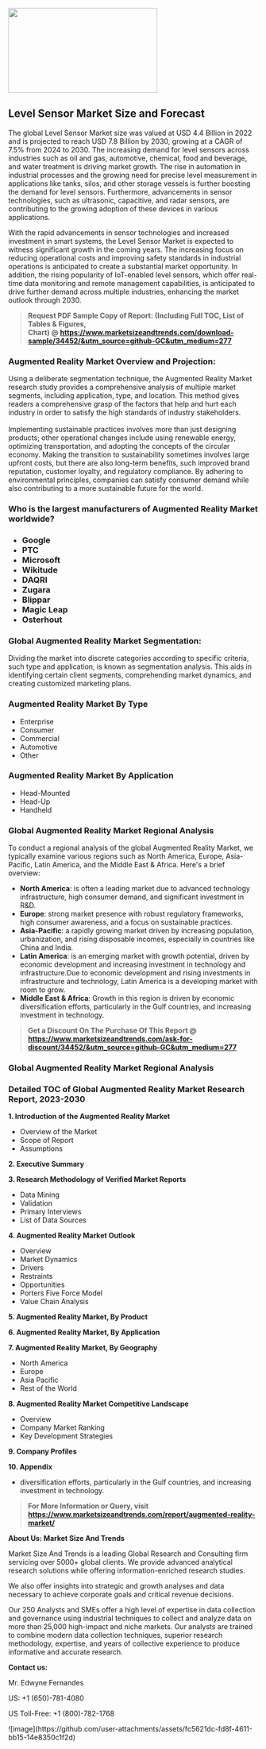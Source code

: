 <p><img class="alignnone size-medium wp-image-20088" src="https://ffe5etoiles.com/wp-content/uploads/2024/12/MST1-300x171.png" alt="" width="300" height="171" /></p><h2>Level Sensor Market Size and Forecast</h2><p>The global Level Sensor Market size was valued at USD 4.4 Billion in 2022 and is projected to reach USD 7.8 Billion by 2030, growing at a CAGR of 7.5% from 2024 to 2030. The increasing demand for level sensors across industries such as oil and gas, automotive, chemical, food and beverage, and water treatment is driving market growth. The rise in automation in industrial processes and the growing need for precise level measurement in applications like tanks, silos, and other storage vessels is further boosting the demand for level sensors. Furthermore, advancements in sensor technologies, such as ultrasonic, capacitive, and radar sensors, are contributing to the growing adoption of these devices in various applications. </p><p>With the rapid advancements in sensor technologies and increased investment in smart systems, the Level Sensor Market is expected to witness significant growth in the coming years. The increasing focus on reducing operational costs and improving safety standards in industrial operations is anticipated to create a substantial market opportunity. In addition, the rising popularity of IoT-enabled level sensors, which offer real-time data monitoring and remote management capabilities, is anticipated to drive further demand across multiple industries, enhancing the market outlook through 2030.</p></p><blockquote id="" class=""><strong>Request PDF Sample Copy of Report: (Including Full TOC, List of Tables &amp; Figures, Chart)&nbsp;@&nbsp;<strong><a href="https://www.marketsizeandtrends.com/download-sample/34452/&utm_source=github-GC&utm_medium=277" target="_blank">https://www.marketsizeandtrends.com/download-sample/34452/&utm_source=github-GC&utm_medium=277</a></strong></strong></blockquote><h3 id="" class="">Augmented Reality Market&nbsp;Overview and Projection:</h3><p id="" class="">Using a deliberate segmentation technique, the Augmented Reality Market research study provides a comprehensive analysis of multiple market segments, including application, type, and location. This method gives readers a comprehensive grasp of the factors that help and hurt each industry in order to satisfy the high standards of industry stakeholders. <br /> <br />Implementing sustainable practices involves more than just designing products; other operational changes include using renewable energy, optimizing transportation, and adopting the concepts of the circular economy. Making the transition to sustainability sometimes involves large upfront costs, but there are also long-term benefits, such improved brand reputation, customer loyalty, and regulatory compliance. By adhering to environmental principles, companies can satisfy consumer demand while also contributing to a more sustainable future for the world.</p><h3 id="" class="">Who is the largest manufacturers of&nbsp;Augmented Reality Market worldwide?</h3><h3 class=""><p><ul><li>Google </li><li> PTC </li><li> Microsoft </li><li> Wikitude </li><li> DAQRI </li><li> Zugara </li><li> Blippar </li><li> Magic Leap </li><li> Osterhout</li></ul></p></h3><h3 id="" class="">Global&nbsp;Augmented Reality Market Segmentation:</h3><p id="" class="">Dividing the market into discrete categories according to specific criteria, such type and application, is known as segmentation analysis. This aids in identifying certain client segments, comprehending market dynamics, and creating customized marketing plans.</p><h3 id="" class="">Augmented Reality Market&nbsp;By Type</h3><p><p><ul><li>Enterprise </li><li> Consumer </li><li> Commercial </li><li> Automotive </li><li> Other</p></li></ul></p></p><h3 id="" class="">Augmented Reality Market&nbsp;By Application</h3><p class=""><p><ul><li>Head-Mounted </li><li> Head-Up </li><li> Handheld</li></ul></p></p><h3 id="" class="">Global Augmented Reality Market Regional Analysis</h3><p id="" class="">To conduct a regional analysis of the global Augmented Reality Market, we typically examine various regions such as North America, Europe, Asia-Pacific, Latin America, and the Middle East &amp; Africa. Here's a brief overview:</p><ul><li><strong>North America</strong>: is often a leading market due to advanced technology infrastructure, high consumer demand, and significant investment in R&amp;D.</li><li><strong>Europe</strong>: strong market presence with robust regulatory frameworks, high consumer awareness, and a focus on sustainable practices.</li><li><strong>Asia-Pacific</strong>: a rapidly growing market driven by increasing population, urbanization, and rising disposable incomes, especially in countries like China and India.</li><li><strong>Latin America</strong>: is an emerging market with growth potential, driven by economic development and increasing investment in technology and infrastructure.Due to economic development and rising investments in infrastructure and technology, Latin America is a developing market with room to grow.</li><li><strong>Middle East &amp; Africa</strong>: Growth in this region is driven by economic diversification efforts, particularly in the Gulf countries, and increasing investment in technology.</li></ul><blockquote id="" class=""><strong>Get a Discount On The Purchase Of This Report @ <strong><a href="https://www.marketsizeandtrends.com/ask-for-discount/34452/&utm_source=github-GC&utm_medium=277" target="_blank">https://www.marketsizeandtrends.com/ask-for-discount/34452/&utm_source=github-GC&utm_medium=277</a></strong></strong></blockquote><h3 id="" class="">Global Augmented Reality Market Regional Analysis</h3><h3 id="" class="">Detailed TOC of Global Augmented Reality Market Research Report, 2023-2030</h3><p id="" class=""><strong>1. Introduction of the Augmented Reality Market</strong></p><ul><li>Overview of the Market</li><li>Scope of Report</li><li>Assumptions</li></ul><p id="" class=""><strong>2. Executive Summary</strong></p><p id="" class=""><strong>3. Research Methodology of Verified Market Reports</strong></p><ul><li>Data Mining</li><li>Validation</li><li>Primary Interviews</li><li>List of Data Sources</li></ul><p id="" class=""><strong>4. Augmented Reality Market Outlook</strong></p><ul><li>Overview</li><li>Market Dynamics</li><li>Drivers</li><li>Restraints</li><li>Opportunities</li><li>Porters Five Force Model</li><li>Value Chain Analysis</li></ul><p id="" class=""><strong>5. Augmented Reality Market, By Product</strong></p><p id="" class=""><strong>6. Augmented Reality Market, By Application</strong></p><p id="" class=""><strong>7. Augmented Reality Market, By Geography</strong></p><ul><li>North America</li><li>Europe</li><li>Asia Pacific</li><li>Rest of the World</li></ul><p id="" class=""><strong>8. Augmented Reality Market Competitive Landscape</strong></p><ul><li>Overview</li><li>Company Market Ranking</li><li>Key Development Strategies</li></ul><p id="" class=""><strong>9. Company Profiles</strong></p><p id="" class=""><strong>10. Appendix</strong></p><ul><li>diversification efforts, particularly in the Gulf countries, and increasing investment in technology.</li></ul><blockquote id="" class=""><strong>For More Information or Query, visit <strong><strong><a href="https://www.marketsizeandtrends.com/report/augmented-reality-market/" target="_blank">https://www.marketsizeandtrends.com/report/augmented-reality-market/</a></strong></strong></strong></blockquote><p id="" class=""><strong>About Us: Market Size And Trends</strong></p><p id="" class="">Market Size And Trends is a leading Global Research and Consulting firm servicing over 5000+ global clients. We provide advanced analytical research solutions while offering information-enriched research studies.</p><p id="" class="">We also offer insights into strategic and growth analyses and data necessary to achieve corporate goals and critical revenue decisions.</p><p id="" class="">Our 250 Analysts and SMEs offer a high level of expertise in data collection and governance using industrial techniques to collect and analyze data on more than 25,000 high-impact and niche markets. Our analysts are trained to combine modern data collection techniques, superior research methodology, expertise, and years of collective experience to produce informative and accurate research.</p><p id="" class=""><strong>Contact us:</strong></p><p id="" class="">Mr. Edwyne Fernandes</p><p id="" class="">US: +1 (650)-781-4080</p><p id="" class="">US Toll-Free: +1 (800)-782-1768</p>
![image](https://github.com/user-attachments/assets/fc5621dc-fd8f-4611-bb15-14e8350c1f2d)
